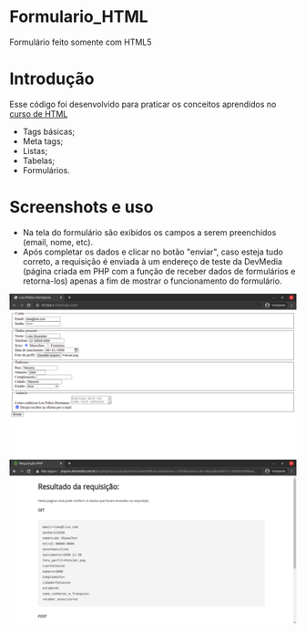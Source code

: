 # Formulario_HTML
Formulário feito somente com HTML5

# Introdução
Esse código foi desenvolvido para praticar os conceitos aprendidos no [curso de HTML](https://www.devmedia.com.br/html/)

- Tags básicas;
- Meta tags;
- Listas;
- Tabelas;
- Formulários.

# Screenshots e uso

- Na tela do formulário são exibidos os campos a serem preenchidos (email, nome, etc).
- Após completar os dados e clicar no botão "enviar", caso esteja tudo correto, a requisição é enviada à um endereço de teste da DevMedia (página criada em PHP com a função de receber dados de formulários e retorna-los) apenas a fim de mostrar o funcionamento do formulário.


![formulário preenchido](https://github.com/ClaraNs/Formulario_HTML/blob/master/screenshotsformulario.png) ![verificação](https://github.com/ClaraNs/Formulario_HTML/blob/master/screenshotverificacao.png)
